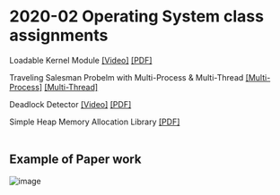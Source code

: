 # 2020-02 Operating System class assignments

Loadable Kernel Module [[Video]](https://youtu.be/4Fgo4jWLHbE)
[[PDF]](https://github.com/devnjw/OperatingSystem/blob/master/LoadableKernelModule/21600212_%EB%82%A8%EC%A7%84%EC%9A%B0_hw01.pdf)

Traveling Salesman Probelm with Multi-Process & Multi-Thread 
[[Multi-Process]](https://github.com/devnjw/OperatingSystem/blob/master/TSP_Thread_and_Processor/21600212_%EB%82%A8%EC%A7%84%EC%9A%B0_hw02.pdf)
[[Multi-Thread]](https://github.com/devnjw/OperatingSystem/blob/master/TSP_Thread_and_Processor/21600212_%EB%82%A8%EC%A7%84%EC%9A%B0_hw03.pdf)


Deadlock Detector [[Video]](https://youtu.be/jOLdFVCnvas) [[PDF]](https://github.com/devnjw/OperatingSystem/blob/master/Dead_Lock_Detector/21600212_%EB%82%A8%EC%A7%84%EC%9A%B0_hw04.pdf)


Simple Heap Memory Allocation Library [[PDF]](https://github.com/devnjw/OperatingSystem/blob/master/SmallocAPI/21600212_%EB%82%A8%EC%A7%84%EC%9A%B0_hw05.pdf)
<br><br>

## Example of Paper work
![image](https://user-images.githubusercontent.com/48133047/119149075-1eccf800-ba88-11eb-990f-065949b109f1.png)
